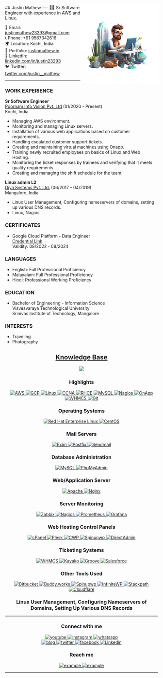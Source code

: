 <img align="right" style="width:16rem; height:auto" src="logo-removebg-preview.png"/>
## Justin Mathew
---
👨‍💻 Sr Software Engineer with experience in AWS and Linux.

📧 Email: justinmathew23293@gmail.com  
📞 Phone: +91 9567342616  
🌍 Location: Kochi, India  
🔗 Portfolio: [justinmathew.in](https://justinmathew.in/)  
🔗 LinkedIn: [linkedin.com/in/justin23293](https://www.linkedin.com/in/justin23293)  
🐦 Twitter: [twitter.com/justin__mathew](https://twitter.com/justin__mathew)  

---

### WORK EXPERIENCE

**Sr Software Engineer**  
[Poornam Info Vision Pvt. Ltd](https://www.poornam.com/) (01/2020 - Present)  
Kochi, India  

- Managing AWS environment.
- Monitoring and managing Linux servers.
- Installation of various web applications based on customer requirements.
- Handling escalated customer support tickets.
- Creating and maintaining virtual machines using Onapp.
- Training newly recruited employees on basics of Linux and Web Hosting.
- Monitoring the ticket responses by trainees and verifying that it meets quality requirements.
- Creating and managing the shift schedule for the team.

**Linux admin L2**  
[Diya Systems Pvt. Ltd.](https://www.endurance.com/) (06/2017 - 04/2019)  
Mangalore, India  

- Linux User Management, Configuring nameservers of domains, setting up various DNS records.
- Linux, Nagios

### CERTIFICATES

- Google Cloud Platform - Data Engineer  
  [Credential Link](https://www.credential.net/7358f48b-0670-4003-a78c-10f5609e404a?key=2a85e678c72694928a80aa21e8f5d8533d341e9dbee240d6371239df6619256a)  
  Validity: 08/2022 - 08/2024

### LANGUAGES

- English: Full Professional Proficiency
- Malayalam: Full Professional Proficiency
- Hindi: Professional Working Proficiency

### EDUCATION

- Bachelor of Engineering - Information Science  
  Visvesvaraya Technological University  
  Srinivas Institute of Technology, Mangalore

### INTERESTS

- Traveling
- Photography

<h2 align="center"><u><b>Knowledge Base</b></u></h2>

<p align="center">
  <img style="width:26rem; height:auto" src="a62c047f-8369-493c-ab14-71ef51bebc55_rw_1200.gif"/>
</p>
<h3 align="center">Highlights</h3>
<p align="center"> 
  <a href="https://aws.amazon.com/" target="_blank"> 
    <img src="https://img.shields.io/badge/AWS-232F3E.svg?style=for-the-badge&logo=amazon-aws&logoColor=white" alt="AWS" /> 
  </a> 
  <a href="https://cloud.google.com/" target="_blank"> 
    <img src="https://img.shields.io/badge/GCP-4285F4.svg?style=for-the-badge&logo=google-cloud&logoColor=white" alt="GCP" /> 
  </a> 
  <a href="https://www.linux.org/" target="_blank"> 
    <img src="https://img.shields.io/badge/Linux-FCC624.svg?style=for-the-badge&logo=linux&logoColor=black" alt="Linux" /> 
  </a>
  <a href="https://www.cisco.com/c/en/us/training-events/training-certifications/certifications/associate/ccna.html" target="_blank"> 
    <img src="https://img.shields.io/badge/CCNA-1BA0D7.svg?style=for-the-badge&logo=cisco&logoColor=white" alt="CCNA" /> 
  </a>
  <a href="https://www.redhat.com/en/services/certification/rhce" target="_blank"> 
    <img src="https://img.shields.io/badge/RHCE-FF0000.svg?style=for-the-badge&logo=red-hat&logoColor=white" alt="RHCE" /> 
  </a>
  <a href="https://www.mysql.com/" target="_blank"> 
    <img src="https://img.shields.io/badge/MySQL-4479A1.svg?style=for-the-badge&logo=mysql&logoColor=white" alt="MySQL" /> 
  </a>
  <a href="https://www.nagios.org/" target="_blank"> 
    <img src="https://img.shields.io/badge/Nagios-005571.svg?style=for-the-badge&logo=nagios&logoColor=white" alt="Nagios" /> 
  </a>
  <a href="https://onapp.com/" target="_blank"> 
    <img src="https://img.shields.io/badge/OnApp-3498DB.svg?style=for-the-badge&logo=onapp&logoColor=white" alt="OnApp" /> 
  </a>
  <a href="https://www.whmcs.com/" target="_blank"> 
    <img src="https://img.shields.io/badge/WHMCS-7449C0.svg?style=for-the-badge&logo=whmcs&logoColor=white" alt="WHMCS" /> 
  </a>
  <a href="https://git-scm.com/" target="_blank"> 
    <img src="https://img.shields.io/badge/Git-F05032.svg?style=for-the-badge&logo=git&logoColor=white" alt="Git" /> 
  </a>
</p>
<h3 align="center">Operating Systems</h3>
<p align="center"> 
  <a href="https://www.redhat.com/" target="_blank"> 
    <img src="https://img.shields.io/badge/Red_Hat_Enterprise_Linux-EE0000.svg?style=for-the-badge&logo=red-hat&logoColor=white" alt="Red Hat Enterprise Linux" /> 
  </a> 
  <a href="https://www.centos.org/" target="_blank"> 
    <img src="https://img.shields.io/badge/CentOS-262577.svg?style=for-the-badge&logo=centos&logoColor=white" alt="CentOS" /> 
  </a> 
</p>
<h3 align="center">Mail Servers</h3>
<p align="center"> 
  <a href="http://www.exim.org/" target="_blank"> 
    <img src="https://img.shields.io/badge/Exim-00AAFF.svg?style=for-the-badge&logo=exim&logoColor=white" alt="Exim" /> 
  </a> 
  <a href="http://www.postfix.org/" target="_blank"> 
    <img src="https://img.shields.io/badge/Postfix-333333.svg?style=for-the-badge&logo=postfix&logoColor=white" alt="Postfix" /> 
  </a> 
  <a href="https://www.sendmail.com/" target="_blank"> 
    <img src="https://img.shields.io/badge/Sendmail-009999.svg?style=for-the-badge&logo=sendgrid&logoColor=white" alt="Sendmail" /> 
  </a> 
</p>
<h3 align="center">Database Administration</h3>
<p align="center"> 
  <a href="https://www.mysql.com/" target="_blank"> 
    <img src="https://img.shields.io/badge/MySQL-4479A1.svg?style=for-the-badge&logo=mysql&logoColor=white" alt="MySQL" /> 
  </a> 
  <a href="https://www.phpmyadmin.net/" target="_blank"> 
    <img src="https://img.shields.io/badge/PhpMyAdmin-4169E1.svg?style=for-the-badge&logo=phpmyadmin&logoColor=white" alt="PhpMyAdmin" /> 
  </a> 
</p>
<h3 align="center">Web/Application Server</h3>
<p align="center"> 
  <a href="https://httpd.apache.org/" target="_blank"> 
    <img src="https://img.shields.io/badge/Apache-D22128.svg?style=for-the-badge&logo=apache&logoColor=white" alt="Apache" /> 
  </a> 
  <a href="https://www.nginx.com/" target="_blank"> 
    <img src="https://img.shields.io/badge/Nginx-269539.svg?style=for-the-badge&logo=nginx&logoColor=white" alt="Nginx" /> 
  </a>
</p>
<h3 align="center">Server Monitoring</h3>
<p align="center"> 
  <a href="https://www.zabbix.com/" target="_blank"> 
    <img src="https://img.shields.io/badge/Zabbix-EE0000.svg?style=for-the-badge&logo=zabbix&logoColor=white" alt="Zabbix" /> 
  </a> 
  <a href="https://www.nagios.org/" target="_blank"> 
    <img src="https://img.shields.io/badge/Nagios-CC0000.svg?style=for-the-badge&logo=nagios&logoColor=white" alt="Nagios" /> 
  </a>
  <a href="https://prometheus.io/" target="_blank"> 
    <img src="https://img.shields.io/badge/Prometheus-E6522C.svg?style=for-the-badge&logo=prometheus&logoColor=white" alt="Prometheus" /> 
  </a>
  <a href="https://grafana.com/" target="_blank"> 
    <img src="https://img.shields.io/badge/Grafana-F46800.svg?style=for-the-badge&logo=grafana&logoColor=white" alt="Grafana" /> 
  </a>
</p>
<h3 align="center">Web Hosting Control Panels</h3>
<p align="center"> 
  <a href="https://cpanel.net/" target="_blank"> 
    <img src="https://img.shields.io/badge/cPanel-FF6C2C.svg?style=for-the-badge&logo=cPanel&logoColor=white" alt="cPanel" /> 
  </a> 
  <a href="https://www.plesk.com/" target="_blank"> 
    <img src="https://img.shields.io/badge/Plesk-00ADDA.svg?style=for-the-badge&logo=Plesk&logoColor=white" alt="Plesk" /> 
  </a>
  <a href="https://control-webpanel.com/" target="_blank"> 
    <img src="https://img.shields.io/badge/CWP-000000.svg?style=for-the-badge&logo=linux&logoColor=white" alt="CWP" /> 
  </a>
  <a href="https://spinupwp.com/" target="_blank"> 
    <img src="https://img.shields.io/badge/Spinupwp-2DA0FF.svg?style=for-the-badge&logo=wordpress&logoColor=white" alt="Spinupwp" /> 
  </a>
  <a href="https://www.directadmin.com/" target="_blank"> 
    <img src="https://img.shields.io/badge/DirectAdmin-E47626.svg?style=for-the-badge&logo=DirectAdmin&logoColor=white" alt="DirectAdmin" /> 
  </a>
</p>
<h3 align="center">Ticketing Systems</h3>
<p align="center"> 
  <a href="https://www.whmcs.com/" target="_blank"> 
    <img src="https://img.shields.io/badge/WHMCS-4050B5.svg?style=for-the-badge&logo=whmcs&logoColor=white" alt="WHMCS" /> 
  </a> 
  <a href="https://www.kayako.com/" target="_blank"> 
    <img src="https://img.shields.io/badge/Kayako-1F252E.svg?style=for-the-badge&logo=kayako&logoColor=white" alt="Kayako" /> 
  </a>
  <a href="https://www.groovehq.com/" target="_blank"> 
    <img src="https://img.shields.io/badge/Groove-3D7AF4.svg?style=for-the-badge&logo=groove&logoColor=white" alt="Groove" /> 
  </a>
  <a href="https://www.salesforce.com/" target="_blank"> 
    <img src="https://img.shields.io/badge/Salesforce-00A1E0.svg?style=for-the-badge&logo=salesforce&logoColor=white" alt="Salesforce" /> 
  </a>
</p>
<h3 align="center">Other Tools Used</h3>
<p align="center"> 
  <a href="https://bitbucket.org/" target="_blank"> 
    <img src="https://img.shields.io/badge/Bitbucket-0052CC.svg?style=for-the-badge&logo=bitbucket&logoColor=white" alt="Bitbucket" /> 
  </a> 
  <a href="https://buddy.works/" target="_blank"> 
    <img src="https://img.shields.io/badge/Buddy.works-34495E.svg?style=for-the-badge&logo=buddy&logoColor=white" alt="Buddy.works" /> 
  </a>
  <a href="https://spinupwp.com/" target="_blank"> 
    <img src="https://img.shields.io/badge/Spinupwp-2496ED.svg?style=for-the-badge&logo=spinupwp&logoColor=white" alt="Spinupwp" /> 
  </a>
  <a href="https://infinitewp.com/" target="_blank"> 
    <img src="https://img.shields.io/badge/InfiniteWP-3498DB.svg?style=for-the-badge&logo=infinitewp&logoColor=white" alt="InfiniteWP" /> 
  </a>
  <a href="https://www.stackpath.com/" target="_blank"> 
    <img src="https://img.shields.io/badge/Stackpath-F48024.svg?style=for-the-badge&logo=stackpath&logoColor=white" alt="Stackpath" /> 
  </a>
  <a href="https://www.cloudflare.com/" target="_blank"> 
    <img src="https://img.shields.io/badge/Cloudflare-F38020.svg?style=for-the-badge&logo=cloudflare&logoColor=white" alt="Cloudflare" /> 
  </a>
</p>
<h3 align="center">Linux User Management, Configuring Nameservers of Domains, Setting Up Various DNS Records</h3>

----

<h3 align="center">Connect with me</h3>

<div style="margin-top:10px" align="center">
  <div>
    <a  href="https://www.youtube.com/channel/UCO0zkfUHCaNfeSusjYI2PoA" target="_blank">
      <img src="https://img.shields.io/badge/mangoes media-%23FF0000.svg?style=for-the-badge&logo=YouTube&logoColor=white" alt="youtube"/>
    </a>
     <a  href="https://www.instagram.com/achuntelolan/?fbclid=IwAR0WZUX1141V7blzXGlfMSiRHdZJzfdtm2AbIXyYrzSqidF2pdLMyhQDtno" target="_blank">
      <img src="https://img.shields.io/badge/achuntelolan-%23E4405F.svg?style=for-the-badge&logo=Instagram&logoColor=white" alt="instagram"/>
    </a>
    <a href="https://api.whatsapp.com/send?phone=919188462190&text=Hi%20Hlo%20i%20seen%20your%20profile%20on%20github%20and%20i%20messaging%20you" target="_blank">
      <img src="https://img.shields.io/badge/WhatsApp-25D366?style=for-the-badge&logo=whatsapp&logoColor=white" alt="whatsapp"/>
    </a>
  </div>
  <div>
    <a  href="https://mediamangoes.blogspot.com/" target="_blank">
      <img src="https://img.shields.io/badge/Blogger-FF5722?style=for-the-badge&logo=blogger&logoColor=white" alt="blog"/>
    </a>
    <a href="https://twitter.com/achuntelolan" target="_blank">
      <img src="https://img.shields.io/badge/Twitter-1DA1F2.svg?style=for-the-badge&logo=twitter&logoColor=white" alt="twitter"/>
    </a>
    <a href="https://www.facebook.com/achunte0lolan" target="_blank">
      <img src="https://img.shields.io/badge/Facebook-%231877F2.svg?style=for-the-badge&logo=Facebook&logoColor=white" alt="facebook"/>
    </a>
        <a href="https://www.linkedin.com/in/anoop-aj-8bb9591b0/" target="_blank">
      <img src="https://img.shields.io/badge/Linkedin-25D366?style=for-the-badge&logo=linkedin&logoColor=white" alt="Linkedin"/>
    </a>
  </div>
</div>

<h3 align="center">Reach me</h3>

<p align="center">
  <a  href="mailto:info.mangoesmedia@gmail.com" target="_blank">
    <img src="https://img.shields.io/badge/Gmail-D14836?style=for-the-badge&logo=gmail&logoColor=white" alt="example"/>
  </a>
  <a href="mailto:anoopaj08@outlook.com?subject=Feedback%20From%20Github&body=Hello," target="_blank">
    <img src="https://img.shields.io/badge/Outlook-0078D4.svg?style=for-the-badge&logo=microsoftoutlook&logoColor=white" alt="example"/>
  </a>
</p>

----
